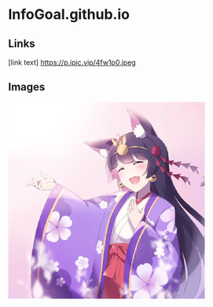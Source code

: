 # InfoGoal.github.io

## Links
[link text] https://p.ipic.vip/4fw1p0.jpeg

## Images
<img src="/images/54625718.png" alt="purple">
